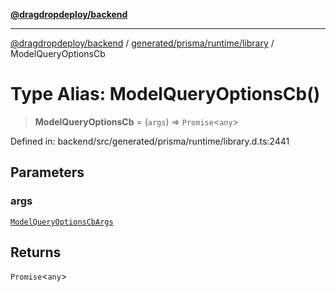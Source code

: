 [**@dragdropdeploy/backend**](../../../../../README.md)

***

[@dragdropdeploy/backend](../../../../../README.md) / [generated/prisma/runtime/library](../README.md) / ModelQueryOptionsCb

# Type Alias: ModelQueryOptionsCb()

> **ModelQueryOptionsCb** = (`args`) => `Promise`\<`any`\>

Defined in: backend/src/generated/prisma/runtime/library.d.ts:2441

## Parameters

### args

[`ModelQueryOptionsCbArgs`](ModelQueryOptionsCbArgs.md)

## Returns

`Promise`\<`any`\>
